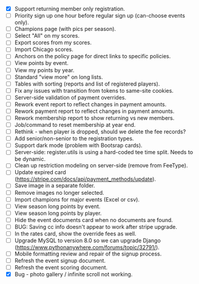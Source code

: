 - [x] Support returning member only registration.
- [ ] Priority sign up one hour before regular sign up (can-choose events only).
- [ ] Champions page (with pics per season).
- [ ] Select "All" on my scores.
- [ ] Export scores from my scores.
- [ ] Import Chicago scores.
- [ ] Anchors on the policy page for direct links to specific policies.
- [ ] View points by event.
- [ ] View my points by year.
- [ ] Standard "view more" on long lists.
- [ ] Tables with sorting (reports and list of registered players).
- [ ] Fix any issues with transition from tokens to same-site cookies.
- [ ] Server-side validation of payment overrides.
- [ ] Rework event report to reflect changes in payment amounts.
- [ ] Rework payment report to reflect changes in payment amounts.
- [ ] Rework membership report to show returning vs new members.
- [ ] Job/command to reset membership at year end.
- [ ] Rethink - when player is dropped, should we delete the fee records?
- [ ] Add senior/non-senior to the registration types.
- [ ] Support dark mode (problem with Bootsrap cards).
- [ ] Server-side: register.utils is using a hard-coded tee time split. Needs to be dynamic.
- [ ] Clean up restriction modeling on server-side (remove from FeeType).
- [ ] Update expired card (https://stripe.com/docs/api/payment_methods/update).
- [ ] Save image in a separate folder.
- [ ] Remove images no longer selected.
- [ ] Import champions for major events (Excel or csv).
- [ ] View season long points by event.
- [ ] View season long points by player.
- [ ] Hide the event documents card when no documents are found.
- [ ] BUG: Saving cc info doesn't appear to work after stripe upgrade.
- [ ] In the rates card, show the override fees as well.
- [ ] Upgrade MySQL to version 8.0 so we can upgrade Django
      (https://www.pythonanywhere.com/forums/topic/32791/).
- [ ] Mobile formatting review and repair of the signup process.
- [ ] Refresh the event signup document.
- [ ] Refresh the event scoring document.
- [x] Bug - photo gallery / infinite scroll not working.
